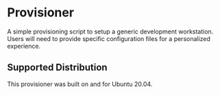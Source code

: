# Provisioner
A simple provisioning script to setup a generic development workstation.
Users will need to provide specific configuration files for a personalized experience.

## Supported Distribution
This provisioner was built on and for Ubuntu 20.04.
